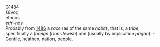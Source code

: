 G1484  
ἔθνος  
ethnos  
*eth‘-nos*  
Probably from [1486](g1486) a *race* (as of the same *habit*), that is,
a *tribe*; specifically a *foreign* (*non-Jewish*) one (usually by
implication *pagan*): - Gentile, heathen, nation, people.  
